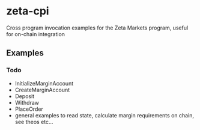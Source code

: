 # zeta-cpi
Cross program invocation examples for the Zeta Markets program, useful for on-chain integration

## Examples

### Todo
* InitializeMarginAccount
* CreateMarginAccount
* Deposit
* Withdraw
* PlaceOrder
* general examples to read state, calculate margin requirements on chain, see theos etc...
